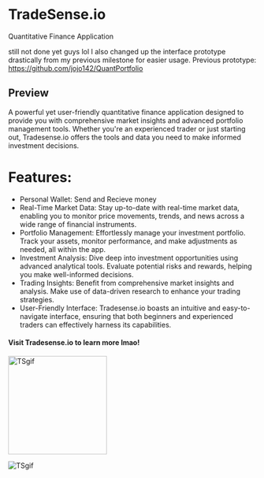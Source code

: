 # TradeSense.io
Quantitative Finance Application

still not done yet guys lol 
I also changed up the interface prototype drastically from my previous milestone for easier usage.
Previous prototype: https://github.com/jojo142/QuantPortfolio

## Preview
A powerful yet user-friendly quantitative finance application designed to provide you with comprehensive market insights and advanced portfolio management tools. Whether you're an experienced trader or just starting out, Tradesense.io offers the tools and data you need to make informed investment decisions.

# Features:
- Personal Wallet: Send and Recieve money
- Real-Time Market Data: Stay up-to-date with real-time market data, enabling you to monitor price movements, trends, and news across a wide range of financial instruments.
- Portfolio Management: Effortlessly manage your investment portfolio. Track your assets, monitor performance, and make adjustments as needed, all within the app.
- Investment Analysis: Dive deep into investment opportunities using advanced analytical tools. Evaluate potential risks and rewards, helping you make well-informed decisions.
- Trading Insights: Benefit from comprehensive market insights and analysis. Make use of data-driven research to enhance your trading strategies.
- User-Friendly Interface: Tradesense.io boasts an intuitive and easy-to-navigate interface, ensuring that both beginners and experienced traders can effectively harness its capabilities.


#### Visit Tradesense.io to learn more lmao!
<img src="https://github.com/jojo142/TradeSense.io/main/assets/76130563/fd9a02b1-cb54-48b2-97ba-39c83a333c4e.gif" alt="TSgif" width="200">

![TSgif](https://github.com/jojo142/TradeSense.io/assets/76130563/fd9a02b1-cb54-48b2-97ba-39c83a333c4e)
